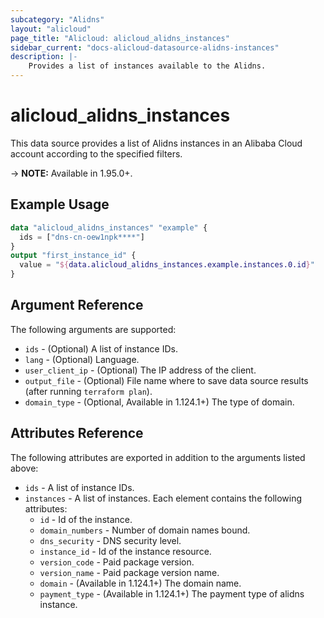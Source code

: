 ```yaml
---
subcategory: "Alidns"
layout: "alicloud"
page_title: "Alicloud: alicloud_alidns_instances"
sidebar_current: "docs-alicloud-datasource-alidns-instances"
description: |-
    Provides a list of instances available to the Alidns.
---
```


# alicloud\_alidns\_instances

This data source provides a list of Alidns instances in an Alibaba Cloud account according to the specified filters.

-> **NOTE:**  Available in 1.95.0+.

## Example Usage

```terraform
data "alicloud_alidns_instances" "example" {
  ids = ["dns-cn-oew1npk****"]
}
output "first_instance_id" {
  value = "${data.alicloud_alidns_instances.example.instances.0.id}"
}
```

## Argument Reference

The following arguments are supported:

* `ids` - (Optional) A list of instance IDs.
* `lang` - (Optional) Language.
* `user_client_ip` - (Optional) The IP address of the client. 
* `output_file` - (Optional) File name where to save data source results (after running `terraform plan`).
* `domain_type` - (Optional, Available in 1.124.1+) The type of domain.

## Attributes Reference

The following attributes are exported in addition to the arguments listed above:

* `ids` - A list of instance IDs. 
* `instances` - A list of instances. Each element contains the following attributes:
  * `id` - Id of the instance.
  * `domain_numbers` - Number of domain names bound.
  * `dns_security` - DNS security level.
  * `instance_id` - Id of the instance resource.
  * `version_code` - Paid package version.
  * `version_name` - Paid package version name.
  * `domain` - (Available in 1.124.1+) The domain name.
  * `payment_type` - (Available in 1.124.1+) The payment type of alidns instance.
